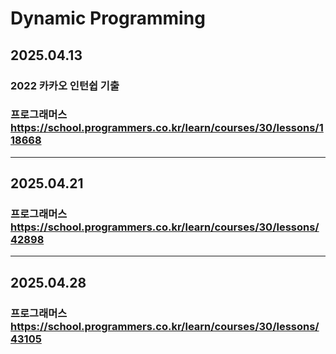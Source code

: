 # Dynamic Programming

## 2025.04.13 
### 2022 카카오 인턴쉽 기출
### 프로그래머스 https://school.programmers.co.kr/learn/courses/30/lessons/118668
---
## 2025.04.21
### 프로그래머스 https://school.programmers.co.kr/learn/courses/30/lessons/42898
---
## 2025.04.28
### 프로그래머스 https://school.programmers.co.kr/learn/courses/30/lessons/43105
